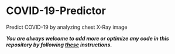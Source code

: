 # COVID-19-Predictor
Predict COVID-19 by analyzing chest X-Ray image



***You are always welcome to add more or optimize any code in this repository by following [these](https://github.com/Aman9026/COVID-19-Predictor/blob/master/CONTRIBUTING.md) instructions.***

